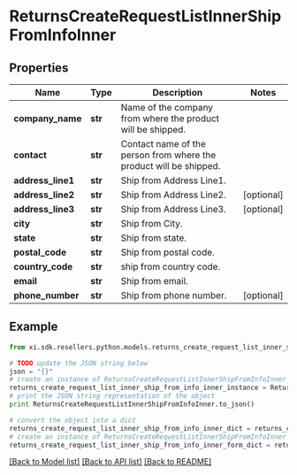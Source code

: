 # ReturnsCreateRequestListInnerShipFromInfoInner


## Properties

Name | Type | Description | Notes
------------ | ------------- | ------------- | -------------
**company_name** | **str** | Name of the company from where the product will be shipped. | 
**contact** | **str** | Contact name of the person from where the product will be shipped. | 
**address_line1** | **str** | Ship from Address Line1. | 
**address_line2** | **str** | Ship from Address Line2. | [optional] 
**address_line3** | **str** | Ship from Address Line3. | [optional] 
**city** | **str** | Ship from City. | 
**state** | **str** | Ship from state. | 
**postal_code** | **str** | Ship from postal code. | 
**country_code** | **str** | ship from country code. | 
**email** | **str** | Ship from email. | 
**phone_number** | **str** | Ship from phone number. | [optional] 

## Example

```python
from xi.sdk.resellers.python.models.returns_create_request_list_inner_ship_from_info_inner import ReturnsCreateRequestListInnerShipFromInfoInner

# TODO update the JSON string below
json = "{}"
# create an instance of ReturnsCreateRequestListInnerShipFromInfoInner from a JSON string
returns_create_request_list_inner_ship_from_info_inner_instance = ReturnsCreateRequestListInnerShipFromInfoInner.from_json(json)
# print the JSON string representation of the object
print ReturnsCreateRequestListInnerShipFromInfoInner.to_json()

# convert the object into a dict
returns_create_request_list_inner_ship_from_info_inner_dict = returns_create_request_list_inner_ship_from_info_inner_instance.to_dict()
# create an instance of ReturnsCreateRequestListInnerShipFromInfoInner from a dict
returns_create_request_list_inner_ship_from_info_inner_form_dict = returns_create_request_list_inner_ship_from_info_inner.from_dict(returns_create_request_list_inner_ship_from_info_inner_dict)
```
[[Back to Model list]](../README.md#documentation-for-models) [[Back to API list]](../README.md#documentation-for-api-endpoints) [[Back to README]](../README.md)


